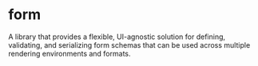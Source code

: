 # form
A library that provides a flexible, UI-agnostic solution for defining, validating, and serializing form schemas that can be used across multiple rendering environments and formats.
